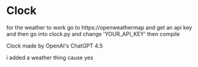 # Clock
for the weather to work go to https://openweathermap and get an api key and then go into clock.py and change 'YOUR_API_KEY' then compile

Clock made by OpenAI's ChatGPT 4.5

i added a weather thing cause yes
